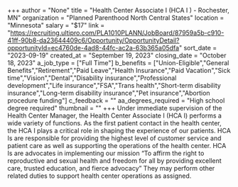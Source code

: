 +++
author = "None"
title = "Health Center Associate I (HCA I ) - Rochester, MN"
organization = "Planned Parenthood North Central States"
location = "Minnesota"
salary = "$17"
link = "https://recruiting.ultipro.com/PLA1010PLANN/JobBoard/87959a5b-c910-41ff-90b8-da23644409c6/Opportunity/OpportunityDetail?opportunityId=ec4760de-4ad8-44fc-ac2a-63b365a05dfa"
sort_date = "2023-09-19"
created_at = "September 19, 2023"
closing_date = "October 18, 2023"
a_job_type = ["Full Time"]
b_benefits = ["Union-Eligible","General Benefits","Retirement","Paid Leave","Health Insurance","Paid Vacation","Sick time","Vision","Dental","Disability insurance","Professional development","Life insurance","FSA","Trans health","Short-term disability insurance","Long-term disability insurance","Pet insurance","Abortion procedure funding"]
c_feedback = ""
aa_degrees_required = "High school degree required"
thumbnail = ""
+++
Under immediate supervision of the Health Center Manager, the Health Center Associate I (HCA I) performs a wide variety of functions. As the first patient contact in the health center, the HCA I plays a critical role in shaping the experience of our patients. HCA Is are responsible for providing the highest level of customer service and patient care as well as supporting the operations of the health center. HCA Is are advocates in implementing our mission “To affirm the right to reproductive and sexual health and freedom for all by providing excellent care, trusted education, and fierce advocacy” They may perform other related duties to support health center operations as assigned.